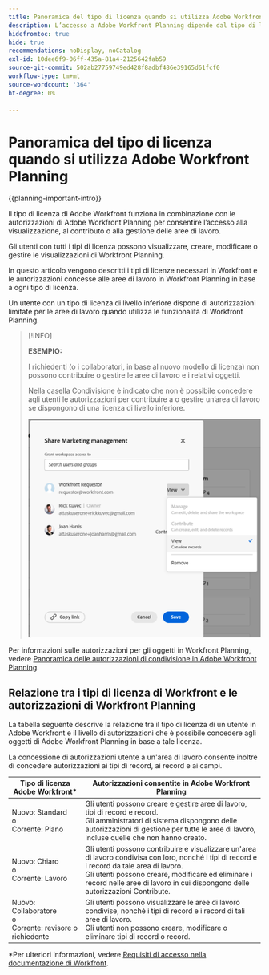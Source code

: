 ```yaml
---
title: Panoramica del tipo di licenza quando si utilizza Adobe Workfront Planning
description: L’accesso a Adobe Workfront Planning dipende dal tipo di licenza, oltre che dalle autorizzazioni per gli oggetti.
hidefromtoc: true
hide: true
recommendations: noDisplay, noCatalog
exl-id: 10dee6f9-06ff-435a-81a4-2125642fab59
source-git-commit: 502ab27759749ed428f8adbf486e39165d61fcf0
workflow-type: tm+mt
source-wordcount: '364'
ht-degree: 0%

---
```


<!--update the metadata with real things when making this public; also update the description with something like this: Not all users in the organization have the same access and permissions to use Adobe Workfront plannint. This article describes the levels of access that users could have to Adobe Workfront Planning. -->
<!--update the title and the metadata title if Workfront Planning is NOT its own product - because the title is too generic for it being a Workfront capability-->

# Panoramica del tipo di licenza quando si utilizza Adobe Workfront Planning

{{planning-important-intro}}

Il tipo di licenza di Adobe Workfront funziona in combinazione con le autorizzazioni di Adobe Workfront Planning per consentire l’accesso alla visualizzazione, al contributo o alla gestione delle aree di lavoro. <!--add more objects here when we can grant other object-specific permissions-->

Gli utenti con tutti i tipi di licenza possono visualizzare, creare, modificare o gestire le visualizzazioni di Workfront Planning.

In questo articolo vengono descritti i tipi di licenze necessari in Workfront e le autorizzazioni concesse alle aree di lavoro in Workfront Planning in base a ogni tipo di licenza.

Un utente con un tipo di licenza di livello inferiore dispone di autorizzazioni limitate per le aree di lavoro quando utilizza le funzionalità di Workfront Planning.

>[!INFO]
>
>**ESEMPIO:**
>
>I richiedenti (o i collaboratori, in base al nuovo modello di licenza) non possono contribuire o gestire le aree di lavoro e i relativi oggetti.
>
>Nella casella Condivisione è indicato che non è possibile concedere agli utenti le autorizzazioni per contribuire a o gestire un’area di lavoro se dispongono di una licenza di livello inferiore.
>
>![](assets/permissions-grayed-out-for-requestor-user.png)


Per informazioni sulle autorizzazioni per gli oggetti in Workfront Planning, vedere [Panoramica delle autorizzazioni di condivisione in Adobe Workfront Planning](/help/quicksilver/planning/access/sharing-permissions-overview.md).

## Relazione tra i tipi di licenza di Workfront e le autorizzazioni di Workfront Planning

La tabella seguente descrive la relazione tra il tipo di licenza di un utente in Adobe Workfront e il livello di autorizzazioni che è possibile concedere agli oggetti di Adobe Workfront Planning in base a tale licenza.

La concessione di autorizzazioni utente a un&#39;area di lavoro consente inoltre di concedere autorizzazioni ai tipi di record, ai record e ai campi.


| Tipo di licenza Adobe Workfront* | Autorizzazioni consentite in Adobe Workfront Planning |
|------------------------------------------------|-------------------------------------------------------------------------------------------------------------------------------------------------------------------------------|
| Nuovo: Standard <br> o <br>Corrente: Piano | Gli utenti possono creare e gestire aree di lavoro, tipi di record e record.<br> Gli amministratori di sistema dispongono delle autorizzazioni di gestione per tutte le aree di lavoro, incluse quelle che non hanno creato. |
| Nuovo: Chiaro <br> o <br>Corrente: Lavoro | Gli utenti possono contribuire e visualizzare un&#39;area di lavoro condivisa con loro, nonché i tipi di record e i record da tale area di lavoro. <br> Gli utenti possono creare, modificare ed eliminare i record nelle aree di lavoro in cui dispongono delle autorizzazioni Contribute. |
| Nuovo: Collaboratore <br> o <br>Corrente: revisore o richiedente | Gli utenti possono visualizzare le aree di lavoro condivise, nonché i tipi di record e i record di tali aree di lavoro. <br> Gli utenti non possono creare, modificare o eliminare tipi di record o record. |

*Per ulteriori informazioni, vedere [Requisiti di accesso nella documentazione di Workfront](/help/quicksilver/administration-and-setup/add-users/access-levels-and-object-permissions/access-level-requirements-in-documentation.md).